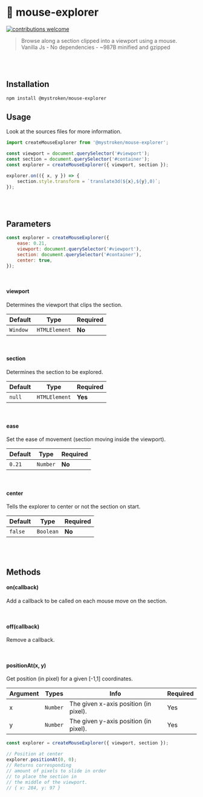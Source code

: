 # :mouse2: mouse-explorer

[![contributions welcome](https://img.shields.io/badge/contributions-welcome-brightgreen.svg?style=flat)](https://github.com/mystroken/mouse-explorer/issues)

<blockquote>
Browse along a section clipped into a viewport using a mouse.
<br>
Vanilla Js - No dependencies - ~987B minified and gzipped
</blockquote>

<br>
<br>

## Installation

```bash
npm install @mystroken/mouse-explorer
```

## Usage

Look at the sources files for more information.

```javascript
import createMouseExplorer from '@mystroken/mouse-explorer';

const viewport = document.querySelector('#viewport');
const section = document.querySelector('#container');
const explorer = createMouseExplorer({ viewport, section });

explorer.on(({ x, y }) => {
    section.style.transform = `translate3d(${x},${y},0)`;
});
```

<br>
<br>

## Parameters

```javascript
const explorer = createMouseExplorer({
    ease: 0.21,
    viewport: document.querySelector('#viewport'),
    section: document.querySelector('#container'),
    center: true,
});
```

<br>

#### viewport

Determines the viewport that clips the section.

| Default  | Type          | Required |
| -------- | ------------- | -------- |
| `Window` | `HTMLElement` | **No**   |

<br>

#### section

Determines the section to be explored.

| Default | Type          | Required |
| ------- | ------------- | -------- |
| `null`  | `HTMLElement` | **Yes**  |

<br>

#### ease

Set the ease of movement (section moving inside the viewport).

| Default | Type     | Required |
| ------- | -------- | -------- |
| `0.21`  | `Number` | **No**   |

<br>

#### center

Tells the explorer to center or not the section on start.

| Default | Type      | Required |
| ------- | --------- | -------- |
| `false` | `Boolean` | **No**   |

<br>
<br>

## Methods

#### on(callback)
Add a callback to be called on each mouse move on the section.

<br>

#### off(callback)
Remove a callback.

<br>

#### positionAt(x, y)
Get position (in pixel) for a given [-1,1] coordinates.

| Argument | Types    | Info                                  | Required |
| -------- | -------- | ------------------------------------- | -------- |
| x        | `Number` | The given x-axis position (in pixel). | Yes      |
| y        | `Number` | The given y-axis position (in pixel). | Yes      |

```javascript
const explorer = createMouseExplorer({ viewport, section });

// Position at center
explorer.positionAt(0, 0);
// Returns corresponding 
// amount of pixels to slide in order 
// to place the section in 
// the middle of the viewport.
// { x: 284, y: 97 }
```
